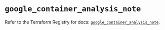 # `google_container_analysis_note`

Refer to the Terraform Registry for docs: [`google_container_analysis_note`](https://registry.terraform.io/providers/hashicorp/google/6.11.2/docs/resources/container_analysis_note).
